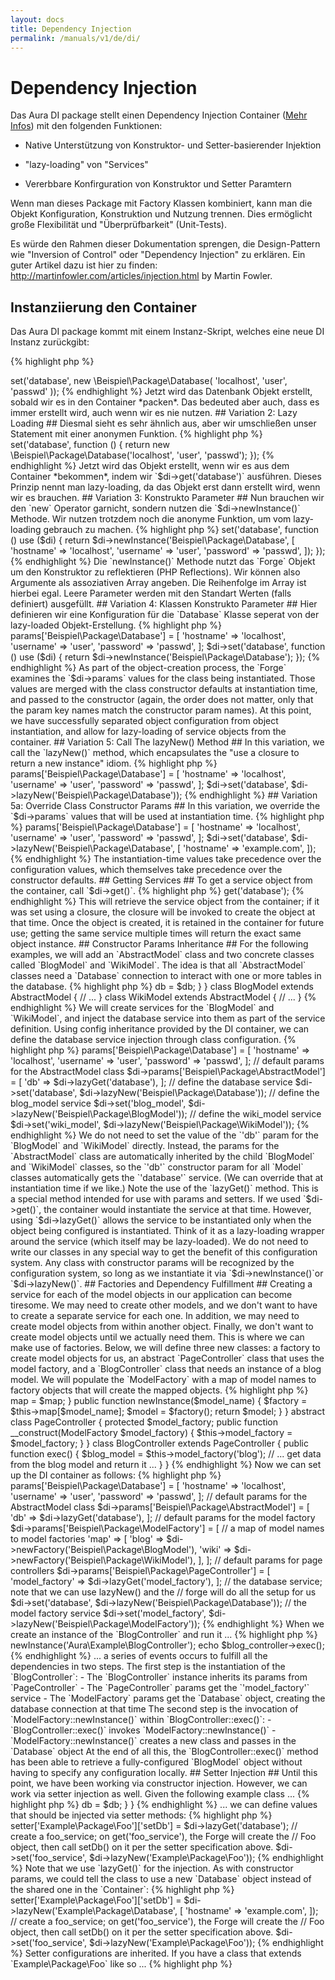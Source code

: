 ```yaml
---
layout: docs
title: Dependency Injection
permalink: /manuals/v1/de/di/
---
```


# Dependency Injection #

Das Aura DI package stellt einen Dependency Injection Container
([Mehr Infos](https://de.wikipedia.org/wiki/Dependency_Injection))
mit den folgenden Funktionen:

- Native Unterstützung von Konstruktor- und Setter-basierender Injektion

- "lazy-loading" von "Services"

- Vererbbare Konfirguration von Konstruktor und Setter Paramtern

Wenn man dieses Package mit Factory Klassen kombiniert,
kann man die Objekt Konfiguration, Konstruktion und Nutzung trennen.
Dies ermöglicht große Flexibilität und "Überprüfbarkeit" (Unit-Tests).

Es würde den Rahmen dieser Dokumentation sprengen, die Design-Pattern
wie "Inversion of Control" oder "Dependency Injection" zu erklären.
Ein guter Artikel dazu ist hier zu finden:
<http://martinfowler.com/articles/injection.html> by Martin Fowler.

## Instanziierung den Container ##

Das Aura DI package kommt mit einem Instanz-Skript, welches eine neue
DI Instanz zurückgibt:

{% highlight php %}
<?php
$di = require '/path/to/Aura.Di/scripts/instance.php';
{% endhighlight %}

Alternativ kannst Du die Aura DI `'src/'`  zu deinem Autoloader hinzufügen
und anschließend es selber instantiieren:

{% highlight php %}
<?php
use Aura\Di\Container;
use Aura\Di\Forge;
use Aura\Di\Config;

$di = new Container(new Forge(new Config));
{% endhighlight %}

Der `Container` ist der "Haupt-Behälter".  Unterstützende Objekte sind:

- ein `Config` Objekt zum Sammeln, Wiedergeben und Kombinierung von Settern und Konstruktor Paramteren

- ein `Forge` zur Objekt-Erstellung unter Berücksichtung der `Config` Werte.

Wir werden diese Objekte garnicht gebrauchen, da der `Container` dies für
uns übernimmt.


## Setting Services ##

Für das folgende Beispiel erstellen wir ein Service der eine Datenbank
Verbindung zurückgibt. Diese hypotetische Verbindungs-Klasse ist folgendermaßen
definiert:

{% highlight php %}
<?php
namespace Beispiel\Package;

class Database
{
    public function __construct($hostname, $username, $password)
    {
        // ... make the database connection
    }
}
{% endhighlight %}

Von diesem einfachen Service kommen wir direkt zu einem sehr komplexen
in vier Schritten. Jede dieser Variationen ist eine korrekte Nutzung
des DI Containers; jedes mit seinen eigenen Stärken und Schwächen.

## Variation 1: Eager Loading ##

In dieser Variation erstellen wir ein neues Objekt mittels des
`new` Operators.

{% highlight php %}
<?php
$di->set('database', new \Beispiel\Package\Database(
    'localhost', 'user', 'passwd'
));
{% endhighlight %}

Jetzt wird das Datenbank Objekt erstellt, sobald wir es in den Container *packen*.
Das bedeuted aber auch, dass es immer erstellt wird, auch wenn wir es nie nutzen.

## Variation 2: Lazy Loading ##

Diesmal sieht es sehr ähnlich aus, aber wir umschließen unser Statement mit einer
anonymen Funktion.

{% highlight php %}
<?php
$di->set('database', function () {
    return new \Beispiel\Package\Database('localhost', 'user', 'passwd');
});
{% endhighlight %}

Jetzt wird das Objekt erstellt, wenn wir es aus dem Container *bekommen*,
indem wir `$di->get('database')` ausführen. Dieses Prinzip nennt man
lazy-loading, da das Objekt erst dann erstellt wird, wenn wir es brauchen.

## Variation 3: Konstrukto Parameter ##

Nun brauchen wir den `new` Operator garnicht, sondern nutzen die
`$di->newInstance()` Methode. Wir nutzen trotzdem noch die anonyme Funktion,
um vom lazy-loading gebrauch zu machen.

{% highlight php %}
<?php
$di->set('database', function () use ($di) {
    return $di->newInstance('Beispiel\Package\Database', [
        'hostname' => 'localhost',
        'username' => 'user',
        'password' => 'passwd',
    ]);
});
{% endhighlight %}

Die `newInstance()` Methode nutzt das `Forge` Objekt um den Konstruktor zu reflektieren
(PHP Reflections). Wir können also Argumente als assoziativen Array angeben.
Die Reihenfolge im Array ist hierbei egal. Leere Parameter werden mit den
Standart Werten (falls definiert) ausgefüllt.

## Variation 4: Klassen Konstrukto Parameter ##

Hier definieren wir eine Konfiguration für die `Database` Klasse
seperat von der lazy-loaded Objekt-Erstellung.

{% highlight php %}
<?php
$di->params['Beispiel\Package\Database'] = [
    'hostname' => 'localhost',
    'username' => 'user',
    'password' => 'passwd',
];

$di->set('database', function () use ($di) {
    return $di->newInstance('Beispiel\Package\Database');
});
{% endhighlight %}

As part of the object-creation process, the `Forge` examines the `$di->params`
values for the class being instantiated. Those values are merged with the
class constructor defaults at instantiation time, and passed to the
constructor (again, the order does not matter, only that the param key names
match the constructor param names).

At this point, we have successfully separated object configuration from object
instantiation, and allow for lazy-loading of service objects from the
container.

## Variation 5: Call The lazyNew() Method ##

In this variation, we call the `lazyNew()` method, which encapsulates the
"use a closure to return a new instance" idiom.

{% highlight php %}
<?php
$di->params['Beispiel\Package\Database'] = [
    'hostname' => 'localhost',
    'username' => 'user',
    'password' => 'passwd',
];

$di->set('database', $di->lazyNew('Beispiel\Package\Database'));
{% endhighlight %}


## Variation 5a: Override Class Constructor Params ##

In this variation, we override the `$di->params` values that will be used at
instantiation time.

{% highlight php %}
<?php
$di->params['Beispiel\Package\Database'] = [
    'hostname' => 'localhost',
    'username' => 'user',
    'password' => 'passwd',
];

$di->set('database', $di->lazyNew('Beispiel\Package\Database', [
    'hostname' => 'example.com',
]);
{% endhighlight %}

The instantiation-time values take precedence over the configuration values,
which themselves take precedence over the constructor defaults.


## Getting Services ##

To get a service object from the container, call `$di->get()`.

{% highlight php %}
<?php
$db = $di->get('database');
{% endhighlight %}

This will retrieve the service object from the container; if it was set using
a closure, the closure will be invoked to create the object at that time. Once
the object is created, it is retained in the container for future use; getting
the same service multiple times will return the exact same object instance.


## Constructor Params Inheritance ##

For the following examples, we will add an `AbstractModel` class and two
concrete classes called `BlogModel` and `WikiModel`. The idea is that all
`AbstractModel` classes need a `Database` connection to interact with one or
more tables in the database.

{% highlight php %}
<?php
namespace Beispiel\Package;

abstract class AbstractModel
{
    protected $db;
    
    public function __construct(Database $db)
    {
        $this->db = $db;
    }
}

class BlogModel extends AbstractModel
{
    // ...
}

class WikiModel extends AbstractModel
{
    // ...
}
{% endhighlight %}

We will create services for the `BlogModel` and `WikiModel`, and inject the
database service into them as part of the service definition. Using config
inheritance provided by the DI container, we can define the database service
injection through class configuration.

{% highlight php %}
<?php
// default params for the Database class
$di->params['Beispiel\Package\Database'] = [
    'hostname' => 'localhost',
    'username' => 'user',
    'password' => 'passwd',
];

// default params for the AbstractModel class
$di->params['Beispiel\Package\AbstractModel'] = [
    'db' => $di->lazyGet('database'),
];

// define the database service
$di->set('database', $di->lazyNew('Beispiel\Package\Database'));

// define the blog_model service
$di->set('blog_model', $di->lazyNew('Beispiel\Package\BlogModel'));

// define the wiki_model service
$di->set('wiki_model', $di->lazyNew('Beispiel\Package\WikiModel'));
{% endhighlight %}

We do not need to set the value of the `'db'` param for the `BlogModel` and
`WikiModel` directly. Instead, the params for the `AbstractModel` class are
automatically inherited by the child `BlogModel` and `WikiModel` classes, so
the `'db'` constructor param for all `Model` classes automatically gets the
`'database'` service. (We can override that at instantiation time if we like.)

Note the use of the `lazyGet()` method. This is a special method intended for
use with params and setters. If we used `$di->get()`, the container would
instantiate the service at that time. However, using `$di->lazyGet()` allows
the service to be instantiated only when the object being configured is
instantiated. Think of it as a lazy-loading wrapper around the service (which
itself may be lazy-loaded).

We do not need to write our classes in any special way to get the benefit of
this configuration system. Any class with constructor params will be
recognized by the configuration system, so long as we instantiate it via
`$di->newInstance()`or `$di->lazyNew()`.


## Factories and Dependency Fulfillment ##

Creating a service for each of the model objects in our application can become
tiresome. We may need to create other models, and we don't want to have to
create a separate service for each one. In addition, we may need to create
model objects from within another object. Finally, we don't want to create
model objects until we actually need them. This is where we can make use of
factories.

Below, we will define three new classes: a factory to create model objects for
us, an abstract `PageController` class that uses the model factory, and a
`BlogController` class that needs an instance of a blog model. We will
populate the `ModelFactory` with a map of model names to factory objects that
will create the mapped objects.

{% highlight php %}
<?php
namespace Beispiel\Package;

class ModelFactory
{
    // a map of model names to factory closures
    protected $map = [];
    
    public function __construct($map = [])
    {
        $this->map = $map;
    }
    
    public function newInstance($model_name)
    {
        $factory = $this->map[$model_name];
        $model = $factory();
        return $model;
    }
}

abstract class PageController
{
    protected $model_factory;
    
    public function __construct(ModelFactory $model_factory)
    {
        $this->model_factory = $model_factory;
    }
}

class BlogController extends PageController
{
    public function exec()
    {
        $blog_model = $this->model_factory('blog');
        // ... get data from the blog model and return it ...
    }
}
{% endhighlight %}

Now we can set up the DI container as follows:

{% highlight php %}
<?php
// default params for database connections
$di->params['Beispiel\Package\Database'] = [
    'hostname' => 'localhost',
    'username' => 'user',
    'password' => 'passwd',
];

// default params for the AbstractModel class
$di->params['Beispiel\Package\AbstractModel'] = [
    'db' => $di->lazyGet('database'),
];

// default params for the model factory
$di->params['Beispiel\Package\ModelFactory'] = [
    // a map of model names to model factories
    'map' => [
        'blog' => $di->newFactory('Beispiel\Package\BlogModel'),
        'wiki' => $di->newFactory('Beispiel\Package\WikiModel'),
    ],
];

// default params for page controllers
$di->params['Beispiel\Package\PageController'] = [
    'model_factory' => $di->lazyGet('model_factory'),
];

// the database service; note that we can use lazyNew() and the
// forge will do all the setup for us
$di->set('database', $di->lazyNew('Beispiel\Package\Database'));

// the model factory service
$di->set('model_factory', $di->lazyNew('Beispiel\Package\ModelFactory'));
{% endhighlight %}

When we create an instance of the `BlogController` and run it ...

{% highlight php %}
<?php
$blog_controller = $di->newInstance('Aura\Example\BlogController');
echo $blog_controller->exec();
{% endhighlight %}

... a series of events occurs to fulfill all the dependencies in two steps.
The first step is the instantiation of the `BlogController`:

- The `BlogController` instance inherits its params from `PageController`

- The `PageController` params get the `'model_factory'` service

- The `ModelFactory` params get the `Database` object, creating the
  database connection at that time

The second step is the invocation of `ModelFactory::newInstance()` within
`BlogController::exec()`:

- `BlogController::exec()` invokes `ModelFactory::newInstance()`

- `ModelFactory::newInstance()` creates a new class and passes in the
  `Database` object

At the end of all this, the `BlogController::exec()` method has been able to
retrieve a fully-configured `BlogModel` object without having to specify any
configuration locally.


## Setter Injection ##

Until this point, we have been working via constructor injection. However, we
can work via setter injection as well.

Given the following example class ...

{% highlight php %}
<?php
namespace Example\Package;

class Foo {

    protected $db;

    public function setDb(Database $db)
    {
        $this->db = $db;
    }
}
{% endhighlight %}

... we can define values that should be injected via setter methods:


{% highlight php %}
<?php
// after construction, the Forge will call Foo::setDb()
// and inject the 'database' service object
$di->setter['Example\Package\Foo']['setDb'] = $di->lazyGet('database');

// create a foo_service; on get('foo_service'), the Forge will create the
// Foo object, then call setDb() on it per the setter specification above.
$di->set('foo_service', $di->lazyNew('Example\Package\Foo'));
{% endhighlight %}    

Note that we use `lazyGet()` for the injection. As with constructor params, we
could tell the class to use a new `Database` object instead of the shared one
in the `Container`:

{% highlight php %}
<?php
// after construction, call Foo::setDb() and inject a service object.
// we override the default 'hostname' param for the instantiation.
$di->setter['Example\Package\Foo']['setDb'] = $di->lazyNew('Example\Package\Database', [
    'hostname' => 'example.com',
]);

// create a foo_service; on get('foo_service'), the Forge will create the
// Foo object, then call setDb() on it per the setter specification above.
$di->set('foo_service', $di->lazyNew('Example\Package\Foo'));
{% endhighlight %}    

Setter configurations are inherited. If you have a class that extends
`Example\Package\Foo` like so ...

{% highlight php %}
<?php
namespace Example\Package;
class Bar extends Foo
{
// ...
}
{% endhighlight %}

... you do not need to add a new setter value for it; the `Forge` reads all
parent setters and applies them. (If you do add a setter value for that class,
it will override the parent setter.)

## Conclusion ##

If we construct our dependencies properly with params, setters, services, and
factories, we will only need to get one object directly from DI container. All
object creation will then happen through the DI container via factory objects
and/or the `Forge` object. We will never need to use the DI container itself
in any of the created objects.
